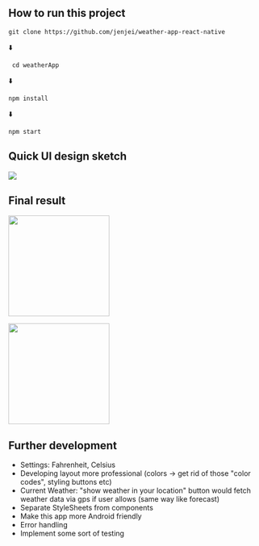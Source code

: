 ## How to run this project

``` git clone https://github.com/jenjei/weather-app-react-native ```

:arrow_down:

``` cd weatherApp```

:arrow_down:

``` npm install ```

:arrow_down:

``` npm start ```


## Quick UI design sketch

![](assets/ui-sketch-weather-app.png)

## Final result

<img src='/assets/current-weather.jpg' height='200' ></img>

<img src='/assets/forecast-screen.jpg' height='200' ></img>


## Further development

- Settings: Fahrenheit, Celsius
- Developing layout more professional (colors -> get rid of those "color codes", styling buttons etc)
- Current Weather: "show weather in your location" button would fetch weather data via gps if user allows (same way like forecast)
- Separate StyleSheets from components
- Make this app more Android friendly
- Error handling
- Implement some sort of testing